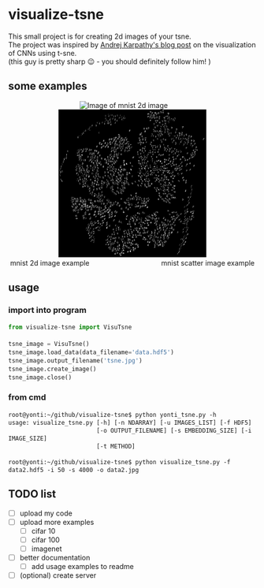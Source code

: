 # visualize-tsne
This small project is for creating 2d images of your tsne.   
The project was inspired by [Andrej Karpathy's blog post](http://cs.stanford.edu/people/karpathy/cnnembed/) on the visualization of CNNs using t-sne.  
(this guy is pretty sharp :wink: - you should definitely follow him! ) 


## some examples
<p align='center'>
<img src="/examples/mnist2d.jpg" alt="Image of mnist 2d image" width="300" height="300"/>
&nbsp;&nbsp;&nbsp;&nbsp;&nbsp;&nbsp;&nbsp;&nbsp;
<img src="/examples/mnistscatter.jpg" alt="Image of mnist scatter image" width="300" height="300"/>
<br/>
mnist 2d image example
&nbsp;&nbsp;&nbsp;&nbsp;&nbsp;&nbsp;&nbsp;&nbsp;
&nbsp;&nbsp;&nbsp;&nbsp;&nbsp;&nbsp;&nbsp;&nbsp;
&nbsp;&nbsp;&nbsp;&nbsp;&nbsp;&nbsp;&nbsp;&nbsp;
&nbsp;&nbsp;&nbsp;&nbsp;&nbsp;&nbsp;&nbsp;&nbsp;
mnist scatter image example
</p>

## usage
### import into program
```python
from visualize-tsne import VisuTsne   
 
tsne_image = VisuTsne()
tsne_image.load_data(data_filename='data.hdf5')
tsne_image.output_filename('tsne.jpg')
tsne_image.create_image()
tsne_image.close()
```

### from cmd
```
root@yonti:~/github/visualize-tsne$ python yonti_tsne.py -h
usage: visualize_tsne.py [-h] [-n NDARRAY] [-u IMAGES_LIST] [-f HDF5]
                         [-o OUTPUT_FILENAME] [-s EMBEDDING_SIZE] [-i IMAGE_SIZE]
                         [-t METHOD]

root@yonti:~/github/visualize-tsne$ python visualize_tsne.py -f data2.hdf5 -i 50 -s 4000 -o data2.jpg 
```

## TODO list
- [ ] upload my code
- [ ] upload more examples
  - [ ] cifar 10
  - [ ] cifar 100
  - [ ] imagenet
- [ ] better documentation 
  - [ ] add usage examples to readme
- [ ] \(optional) create server
